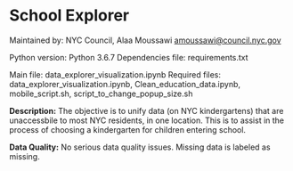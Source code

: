 # School Explorer
Maintained by: NYC Council, Alaa Moussawi
amoussawi@council.nyc.gov

Python version: Python 3.6.7
Dependencies file: requirements.txt

Main file: data_explorer_visualization.ipynb
Required files: data_explorer_visualization.ipynb, Clean_education_data.ipynb, mobile_script.sh, script_to_change_popup_size.sh

**Description:** The objective is to unify data (on NYC kindergartens) that are unaccessbile to most NYC residents, in one location. This is to assist in the process of choosing a kindergarten for children entering school.

**Data Quality:** No serious data quality issues. Missing data is labeled as missing.

